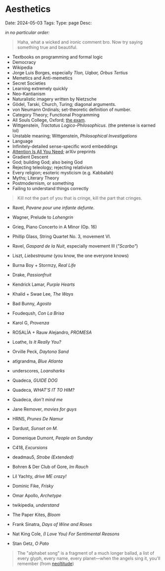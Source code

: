# Aesthetics
Date: 2024-05-03
Tags: 
Type: page
Desc: 

*in no particular order:*

> Haha, what a wicked and ironic comment bro. Now try saying something true and beautiful.

- Textbooks on programming and formal logic
- Democracy
- Wikipedia
- Jorge Luis Borges, especially *Tlon, Uqbar, Orbus Tertius*
- Memetics and Anti-memetics
- Secret Societies
- Learning extremely quickly
- Neo-Kantianism
- Naturalistic imagery written by Nietzsche
- Gödel, Tarski, Church, Turing; diagonal arguments.
- von Neumann Ordinals; set-theoretic definition of number.
- Category Theory; Functional Programming
- All Souls College, Oxford; [the exam](https://www.reddit.com/r/oxforduni/comments/q0giir/my_all_souls_exam_experience/).
- Wittgenstein, *Tractatus Logico-Philosophicus*. (the pretense is earned lol)
- Unstable meaning; Wittgenstein, *Philosophical Investigations*
- Language
- Infinitely-detailed sense-specific word embeddings
- [Attention Is All You Need](https://arxiv.org/abs/1706.03762); arXiv preprints
- Gradient Descent
- God; building God; also being God
- Rejecting teleology; rejecting relativism
- Every religion; esoteric mysticism (e.g. Kabbalah)
- Myths; Literary Theory
- Postmodernism, or something
- Failing to understand things correctly

> Kill not the part of you that is cringe, kill the part that cringes.

- Ravel, *Pavane pour une infante defunte*. 
- Wagner, Prelude to *Lohengrin*
- Grieg, Piano Concerto in A Minor (Op. 16)
- Phillip Glass, String Quartet No. 3, movement VI.
- Ravel, *Gaspard de la Nuit*, especially movement III (*"Scarbo"*)
- Liszt, *Liebestraume* (you know, the one everyone knows)

- Burna Boy + Stormzy, *Real Life*
- Drake, *Passionfruit*
- Kendrick Lamar, *Purple Hearts*
- Khalid + Swae Lee, *The Ways*
- Bad Bunny, *Agosto*
- Foudeqush, *Con La Brisa* 
- Karol G, *Provenza*
- ROSALÍA + Rauw Alejandro, *PROMESA*
- Loathe, *Is It Really You?*
- Orville Peck, *Daytona Sand*
- atlgrandma, *Blue Atlanta*
- underscores, *Loansharks*
- Quadeca, *GUIDE DOG*
- Quadeca, *WHAT'S IT TO HIM?*
- Quadeca, *don't mind me*
- Jane Remover, *movies for guys*
- HRNS, *Prunes De Namur*
- Dardust, *Sunset on M.* 
- Domenique Dumont, *People on Sunday*
- C418, *Excursions*
- deadmau5, *Strobe (Extended)*
- Bohren & Der Club of Gore, *Im Rauch*
- Lil Yachty, *drive ME crazy!*
- Dominic Fike, *Frisky*
- Omar Apollo, *Archetype*
- twikipedia, *understand*
- The Paper Kites, *Bloom*
- Frank Sinatra, *Days of Wine and Roses*
- Nat King Cole, *(I Love You) For Sentimental Reasons*
- Stan Getz, *O Pato*

> The "alphabet song" is a fragment of a much longer ballad, a list of every glyph, every name, every planet—when the angels sing it, you'll remember
> (from [neoltitude](https://twitter.com/ctrlcreep/status/1773156537084604558))

